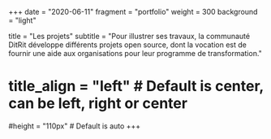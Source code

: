 +++
date = "2020-06-11"
fragment = "portfolio"
weight = 300
background = "light"

title = "Les projets"
subtitle = "Pour illustrer ses travaux, la communauté DitRit développe différents projets open source, dont la vocation est de fournir une aide aux organisations pour leur programme de transformation."

# title_align = "left" # Default is center, can be left, right or center

#height = "110px" # Default is auto
+++